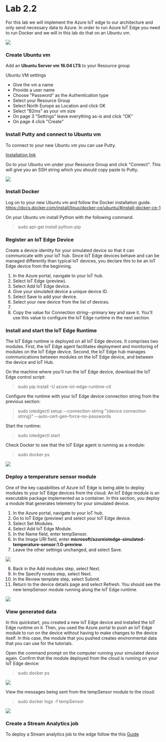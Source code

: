 # Lab 2.2
For this lab we will implement the Azure IoT edge to our architecture and only send necessary data to Azure. In order to run Azure IoT Edge you need to run Docker and we will in this lab do that on an Ubuntu vm.

![](images/architecture2-2.png )

### Create Ubuntu vm
Add an **Ubuntu Server vm 16.04 LTS** to your Resource group

Ubuntu VM settings
* Give the vm a name
* Provide a user name
* Choose "Password" as the Authentication type
* Select your Resource Group
* Select North Europe as Location and click OK
* Select "B2ms" as your vm size
* On page 3 "Settings" leave everything as-is and click "OK"
* On page 4 click "Create"


### Install Putty and connect to Ubuntu vm
To connect to your new Ubuntu vm you can use Putty.

[Installation link](https://www.chiark.greenend.org.uk/~sgtatham/putty/latest.html)

Go to your Ubuntu vm under your Resource Group and click "Connect". This will give you an SSH string which you should copy paste to Putty.

![](images/Putty_ConnectionString.PNG )

### Install Docker
Log on to your new Ubuntu vm and follow the Docker installation guide.
<https://docs.docker.com/install/linux/docker-ce/ubuntu/#install-docker-ce-1>

On your Ubuntu vm install Python with the following command.
>sudo apt-get install python-pip

### Register an IoT Edge Device
Create a device identity for your simulated device so that it can communicate with your IoT hub. Since IoT Edge devices behave and can be managed differently than typical IoT devices, you declare this to be an IoT Edge device from the beginning. 
1. In the Azure portal, navigate to your IoT hub.
2. Select IoT Edge (preview).
3. Select Add IoT Edge device.
4. Give your simulated device a unique device ID.
5. Select Save to add your device.
6. Select your new device from the list of devices. 
7. 
7. Copy the value for Connection string--primary key and save it. You'll use this value to configure the IoT Edge runtime in the next section. 


### Install and start the IoT Edge Runtime
The IoT Edge runtime is deployed on all IoT Edge devices. It comprises two modules. First, the IoT Edge agent facilitates deployment and monitoring of modules on the IoT Edge device. Second, the IoT Edge hub manages communications between modules on the IoT Edge device, and between the device and IoT Hub. 

On the machine where you'll run the IoT Edge device, download the IoT Edge control script:
> sudo pip install -U azure-iot-edge-runtime-ctl

Configure the runtime with your IoT Edge device connection string from the previous section:
> sudo iotedgectl setup --connection-string "{device connection string}" --auto-cert-gen-force-no-passwords

Start the runtime:
> sudo iotedgectl start

Check Docker to see that the IoT Edge agent is running as a module:
> sudo docker ps

![](images/docker-ps.png )

### Deploy a temperature sensor module
One of the key capabilities of Azure IoT Edge is being able to deploy modules to your IoT Edge devices from the cloud. An IoT Edge module is an executable package implemented as a container. In this section, you deploy a module that generates telemetry for your simulated device. 

1. In the Azure portal, navigate to your IoT hub.
2. Go to IoT Edge (preview) and select your IoT Edge device.
3. Select Set Modules.
4. Select Add IoT Edge Module.
5. In the Name field, enter tempSensor. 
6. In the Image URI field, enter **microsoft/azureiotedge-simulated-temperature-sensor:1.0-preview**. 
7. Leave the other settings unchanged, and select Save.

![](images/iot-edge-module.png )

8. Back in the Add modules step, select Next.
9. In the Specify routes step, select Next.
10. In the Review template step, select Submit.
11. Return to the device details page and select Refresh. You should see the new tempSensor module running along the IoT Edge runtime. 

![](images/view-module.png )

### View generated data
In this quickstart, you created a new IoT Edge device and installed the IoT Edge runtime on it. Then, you used the Azure portal to push an IoT Edge module to run on the device without having to make changes to the device itself. In this case, the module that you pushed creates environmental data that you can use for the tutorials. 

Open the command prompt on the computer running your simulated device again. Confirm that the module deployed from the cloud is running on your IoT Edge device:

>sudo docker ps

![](images/docker-ps2.png )

View the messages being sent from the tempSensor module to the cloud:
> sudo docker logs -f tempSensor

![](images/docker-logs.png )

### Create a Stream Analytics job
To deploy a Stream analytics job to the edge follow the this [Guide](https://docs.microsoft.com/en-us/azure/iot-edge/tutorial-deploy-stream-analytics#create-an-azure-stream-analytics-job)



